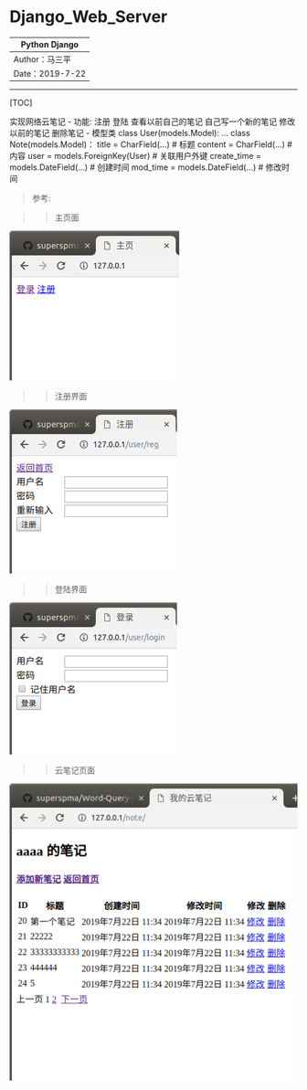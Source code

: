 Django_Web_Server
==========================

| Python Django |
| --- |
| Author：马三平|
| Date：2019-7-22|

-----------

[TOC]


实现网络云笔记
    - 功能:
         注册
         登陆
         查看以前自己的笔记
         自己写一个新的笔记
         修改以前的笔记
         删除笔记
    - 模型类
        class User(models.Model):
            ...
        class Note(models.Model)：
            title = CharField(...)  # 标题
            content = CharField(...)  # 内容
            user = models.ForeignKey(User)   # 关联用户外键
            create_time = models.DateField(...)  # 创建时间
            mod_time = models.DateField(...)  # 修改时间
 
 
 >参考:
    
    
>>主页面

![主页面](./static/files/1.png)

 >>注册界面
 
![注册页面](./static/files/3.png)

 >>登陆界面
 
![登录页面](./static/files/2.png)

 >>云笔记页面
 
![云笔记页面](./static/files/4.png)
    

